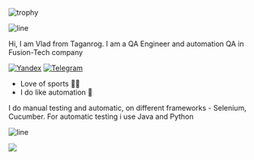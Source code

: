![trophy](https://github-profile-trophy.vercel.app/?username=FusionTeamQA&theme=darkhub&no-bg=true&no-frame=true)

![line](https://capsule-render.vercel.app/api?type=rect&color=gradient&height=1)

Hi, I am Vlad from Taganrog.
I am a QA Engineer and automation QA in Fusion-Tech company

[telegram-news]: https://t.me/ugraswim
  
[![Yandex](https://img.shields.io/badge/-ugraswim@yandex.ru-F9DB60?style=flat-square&logo=Yandex&logoColor=FF3333)](mailto:ugraswim@yandex.ru) [![Telegram](https://img.shields.io/badge/Telegram-blue?style=flat-square&logo=Telegram)](https://t.me/ugraswim) 

* Love of sports 🏊‍♂️
* I do like automation 🤖

I do manual testing and automatic, on different frameworks - Selenium, Cucumber. For automatic testing i use Java and Python


![line](https://capsule-render.vercel.app/api?type=rect&color=gradient&height=1)

<p align="left"> <img src="https://github-readme-stats.vercel.app/api?username=FusionTeamQA&count_private=false&show_icons=true&bg_color=22272E&text_color=9F9F9F"/>
